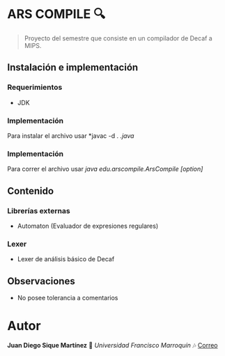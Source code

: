 # ARS COMPILE :mag:
> Proyecto del semestre que consiste en un compilador de Decaf a MIPS.

## Instalación e implementación
### Requerimientos
* JDK

### Implementación
Para instalar el archivo usar *javac -d . *.java*

### Implementación
Para correr el archivo usar *java edu.arscompile.ArsCompile [option] <filename>*

## Contenido
### Librerías externas
* Automaton (Evaluador de expresiones regulares)

### Lexer
* Lexer de análisis básico de Decaf


## Observaciones
* No posee tolerancia a comentarios

# Autor

**Juan Diego Sique Martínez** :musical_keyboard: *Universidad Francisco Marroquín* :notes: [Correo](juandiegosique@ufm.edu)


